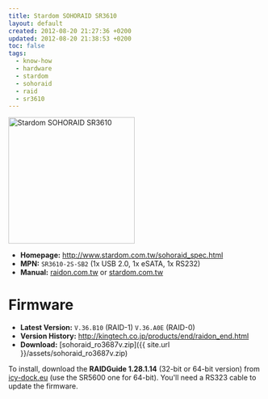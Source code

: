 ```yaml
---
title: Stardom SOHORAID SR3610
layout: default
created: 2012-08-20 21:27:36 +0200
updated: 2012-08-20 21:38:53 +0200
toc: false
tags:
  - know-how
  - hardware
  - stardom
  - sohoraid
  - raid
  - sr3610
---
```


<img src="{{ site.url }}/assets/sohoraid_sr3610.jpg" alt="Stardom SOHORAID SR3610" height="250" />

  * **Homepage:** <http://www.stardom.com.tw/sohoraid_spec.html>
  * **MPN:** `SR3610-2S-SB2` (1x USB 2.0, 1x eSATA, 1x RS232)
  * **Manual:** [raidon.com.tw](http://www.raidon.com.tw/user_file/000081.pdf) or [stardom.com.tw](http://www.stardom.com.tw/stardom_products_data/sohoraid_series/sr3610/sr3610_2s_sb2_wbc_b2_manual_en.pdf)


Firmware
========

  * **Latest Version:** `V.36.B10` (RAID-1) `V.36.A0E` (RAID-0)
  * **Version History:** <http://kingtech.co.jp/products/end/raidon_end.html>
  * **Download:** [sohoraid_ro3687v.zip]({{ site.url }}/assets/sohoraid_ro3687v.zip)

To install, download the **RAIDGuide 1.28.1.14** (32-bit or 64-bit version) from [icy-dock.eu](http://www.icy-dock.eu/en/pages/service/driver.php) (use the SR5600 one for 64-bit).
You'll need a RS323 cable to update the firmware.
